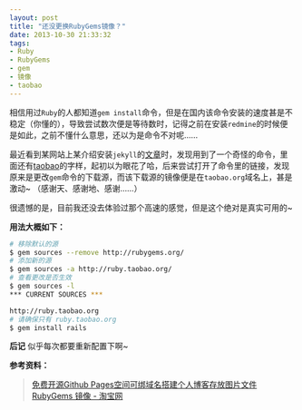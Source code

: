 ```yaml
---
layout: post
title: "还没更换RubyGems镜像？"
date: 2013-10-30 21:33:32
tags: 
- Ruby
- RubyGems
- gem
- 镜像
- taobao
---
```


相信用过`Ruby`的人都知道`gem install`命令，但是在国内该命令安装的速度甚是不稳定（你懂的），导致尝试数次便是等待数时，记得之前在安装`redmine`的时候便是如此，之前不懂什么意思，还以为是命令不对呢……

<!--more-->

最近看到某网站上某介绍安装`jekyll`的[文章][freehao123]时，发现用到了一个奇怪的命令，里面还有[taobao][taobao_ruby]的字样，起初以为眼花了哈，后来尝试打开了命令里的链接，发现原来是更改`gem`命令的下载源，而该下载源的镜像便是在`taobao.org`域名上，甚是激动~ （感谢天、感谢地、感谢……）

很遗憾的是，目前我还没去体验过那个高速的感觉，但是这个绝对是真实可用的~

**用法大概如下：**
```bash
# 移除默认的源
$ gem sources --remove http://rubygems.org/
# 添加新的源
$ gem sources -a http://ruby.taobao.org/
# 查看更改是否生效
$ gem sources -l
*** CURRENT SOURCES ***

http://ruby.taobao.org
# 请确保只有 ruby.taobao.org
$ gem install rails
```

**后记**
似乎每次都要重新配置下啊~

**参考资料：**
>[免费开源Github Pages空间可绑域名搭建个人博客存放图片文件][freehao123]
>[RubyGems 镜像 - 淘宝网][taobao_ruby]


[freehao123]: http://www.freehao123.com/github-pages/2/ "免费开源Github Pages空间可绑域名搭建个人博客存放图片文件"
[taobao_ruby]: http://ruby.taobao.org/ "RubyGems 镜像 - 淘宝网"